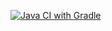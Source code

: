 [![Java CI with Gradle](https://github.com/SonneSergey/bdd/actions/workflows/gradle.yml/badge.svg)](https://github.com/SonneSergey/bdd/actions/workflows/gradle.yml)
